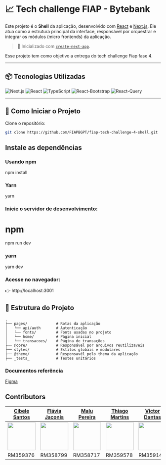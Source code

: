 # 📈 Tech challenge FIAP - Bytebank
Este projeto é o **Shell** da aplicação, desenvolvido com [React](https://reactjs.org) e [Next.js](https://nextjs.org). Ele atua como a estrutura principal da interface, responsável por orquestrar e integrar os módulos (micro frontends) da aplicação.

> 🔧 Inicializado com [`create-next-app`](https://nextjs.org/docs/pages/api-reference/create-next-app).

Esse projeto tem como objetivo a entrega do tech challenge Fiap fase 4. 

---

## 📦 Tecnologias Utilizadas

![Next.js](https://img.shields.io/badge/Next.js-14.2.13-000?style=flat&logo=next.js)
![React](https://img.shields.io/badge/React-18-61DAFB?style=flat&logo=react)
![TypeScript](https://img.shields.io/badge/TypeScript-5-blue?style=flat&logo=typescript)
![React-Bootstrap](https://img.shields.io/badge/Bootstrap-2.10.5-green?style=flat&logo=bootstrap)
![React-Query](https://img.shields.io/badge/React%20Query%205.75.5-purple?style=flat&logo=react)


---

## 🚀 Como Iniciar o Projeto

Clone o repositório:

```bash
git clone https://github.com/FIAPBGPT/fiap-tech-challenge-4-shell.git
```


## Instale as dependências

### Usando npm
npm install

### Yarn
yarn


### Inicie o servidor de desenvolvimento:

# npm
npm run dev

### yarn
yarn dev


### Acesse no navegador:

👉 http://localhost:3001


## 📁 Estrutura do Projeto

```
.
├── pages/             # Rotas da aplicação
│   └── api/auth       # Autenticação 
│   └── fonts/         # Fonts usadas no projeto
│   └── home/          # Página inicial
│   └── transacoes/    # Página de transações
├── @core/             # Responsável por arquivos reutilizaveis
├── styles/            # Estilos globais e modulares
├── @theme/            # Responsavél pelo thema da aplicação
├── _tests_            # Testes unitários
```

### Documentos referência

[Figma](https://www.figma.com/design/ns5TC3X5Xr8V7I3LYKg9KA/Projeto-Financeiro?node-id=503-4264)



## Contributors

[Cibele Santos](https://github.com/cibsantos)                                             | [Flávia Jaconis](https://github.com/flaJaconis)                                             |[Malu Pereira](https://github.com/malulupereiraa)                                                    | [Thiago Martins](https://github.com/thiagofm33)                                             | [Victor Dantas](https://github.com/victorx9999)
------------------------------------------------------------------------------------------|---------------------------------------------------------------------------------------------|-----------------------------------------------------------------------------------------------------|---------------------------------------------------------------------------------------------|-----------------------------------------------------------------------------------------------
[<img src="https://github.com/cibsantos.png" width="90" />](https://github.com/cibsantos) | [<img src="https://github.com/flaJaconis.png" width="90" />](https://github.com/flaJaconis) | [<img src="https://github.com/malulupereiraa.png" width="90" />](https://github.com/malulupereiraa) | [<img src="https://github.com/thiagofm33.png" width="90" />](https://github.com/thiagofm33) | [<img src="https://github.com/victorx9999.png" width="90" />](https://github.com/victorx9999)
RM359376                                                                                  | RM358799                                                                                    | RM358717                                                                                            | RM359578                                                                                    | RM359148
